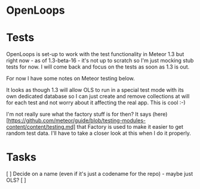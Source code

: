 # OpenLoops

# Tests

OpenLoops is set-up to work with the test functionality in Meteor 1.3 but
right now - as of 1.3-beta-16 - it's not up to scratch so I'm just mocking
stub tests for now.  I will come back and focus on the tests as soon as 1.3
is out.  

For now I have some notes on Meteor testing below.

It looks as though 1.3 will allow OLS to run in a special test mode with its
own dedicated database so I can just create and remove collections at will
for each test and not worry about it affecting the real app.  This is cool :-)

I'm not really sure what the factory stuff is for then?  It says
(here)[https://github.com/meteor/guide/blob/testing-modules-content/content/testing.md]
that Factory is used to make it easier to get random test data.  I'll have to
take a closer look at this when I do it properly.

 

# Tasks

[ ] Decide on a name (even if it's just a codename for the repo) - maybe just OLS?
[ ]  
